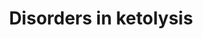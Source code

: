 ---
annotations:
- id: DOID:14723
  parent: genetic disease
  type: Disease Ontology
  value: beta-ketothiolase deficiency
- id: PW:0000777
  parent: classic metabolic pathway
  type: Pathway Ontology
  value: ketone bodies degradation pathway
- id: PW:0000454
  parent: classic metabolic pathway
  type: Pathway Ontology
  value: cholesterol biosynthetic pathway
- id: PW:0000002
  parent: classic metabolic pathway
  type: Pathway Ontology
  value: classic metabolic pathway
- id: PW:0002549
  parent: disease pathway
  type: Pathway Ontology
  value: succinyl-CoA:3-oxoacid transferase deficiency pathway
authors:
- SamDrabbe
- DeSl
- Eweitz
citedin: ''
communities:
- IEM
- RareDiseases
description: 'The disorders of Ketolysis pathway described the molecular mechanism
  utilized under starvation or fasting conditions.  This pathway was inspired by Chapter
  23 of the book of Blau, edition 4 (ISBN 3642403360 (978-3642403361)), Figure 23.3.  For
  the ketone body pathway see: [https://www.wikipathways.org/index.php/Pathway:WP5175
  WP5175] '
last-edited: 2024-01-30
ndex: null
organisms:
- Homo sapiens
redirect_from:
- /index.php/Pathway:WP5195
- /instance/WP5195
- /instance/WP5195_r128225
revision: r128225
schema-jsonld:
- '@context': https://schema.org/
  '@id': https://wikipathways.github.io/pathways/WP5195.html
  '@type': Dataset
  creator:
    '@type': Organization
    name: WikiPathways
  description: 'The disorders of Ketolysis pathway described the molecular mechanism
    utilized under starvation or fasting conditions.  This pathway was inspired by
    Chapter 23 of the book of Blau, edition 4 (ISBN 3642403360 (978-3642403361)),
    Figure 23.3.  For the ketone body pathway see: [https://www.wikipathways.org/index.php/Pathway:WP5175
    WP5175] '
  keywords:
  - 3-hydroxybutyric acid
  - Acetoacetate
  - Acetoacetyl-CoA
  - Acetyl-CoA
  - BDH1
  - CT
  - HMCS1
  - HMG-CoA
  - HSCoA
  - MAT
  - SCOT1
  - Succinate
  - Succinyl-CoA
  license: CC0
  name: Disorders in ketolysis
seo: CreativeWork
title: Disorders in ketolysis
wpid: WP5195
---
